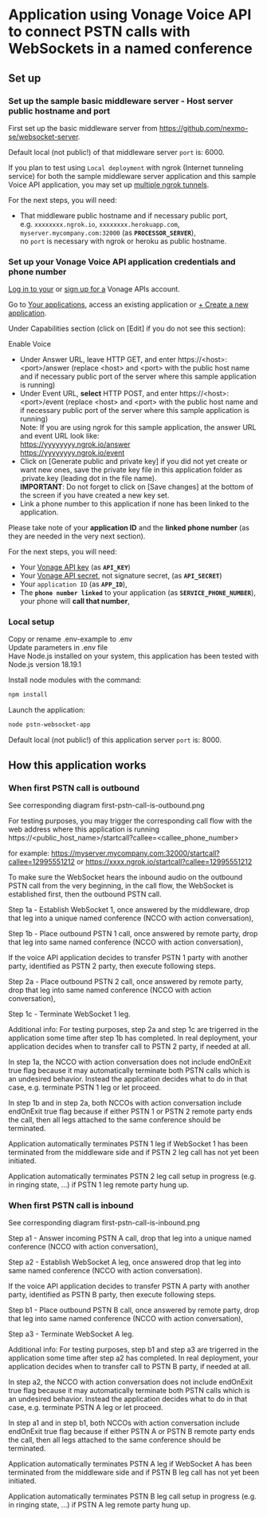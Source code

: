 
# Application using Vonage Voice API to connect PSTN calls with WebSockets in a named conference

## Set up

### Set up the sample basic middleware server - Host server public hostname and port

First set up the basic middleware server from https://github.com/nexmo-se/websocket-server.

Default local (not public!) of that middleware server `port` is: 6000.

If you plan to test using `Local deployment` with ngrok (Internet tunneling service) for both the sample middleware server application and this sample Voice API application, you may set up [multiple ngrok tunnels](https://ngrok.com/docs/agent/config/#tunnel-configurations).

For the next steps, you will need:
- That middleware public hostname and if necessary public port,</br>
e.g. `xxxxxxxx.ngrok.io`, `xxxxxxxx.herokuapp.com`, `myserver.mycompany.com:32000`  (as **`PROCESSOR_SERVER`**),</br>
no `port` is necessary with ngrok or heroku as public hostname.</br>

### Set up your Vonage Voice API application credentials and phone number

[Log in to your](https://dashboard.nexmo.com/sign-in) or [sign up for a](https://dashboard.nexmo.com/sign-up) Vonage APIs account.

Go to [Your applications](https://dashboard.nexmo.com/applications), access an existing application or [+ Create a new application](https://dashboard.nexmo.com/applications/new).

Under Capabilities section (click on [Edit] if you do not see this section):

Enable Voice
- Under Answer URL, leave HTTP GET, and enter https://\<host\>:\<port\>/answer (replace \<host\> and \<port\> with the public host name and if necessary public port of the server where this sample application is running)</br>
- Under Event URL, **select** HTTP POST, and enter https://\<host\>:\<port\>/event (replace \<host\> and \<port\> with the public host name and if necessary public port of the server where this sample application is running)</br>
Note: If you are using ngrok for this sample application, the answer URL and event URL look like:</br>
https://yyyyyyyy.ngrok.io/answer</br>
https://yyyyyyyy.ngrok.io/event</br> 	
- Click on [Generate public and private key] if you did not yet create or want new ones, save the private key file in this application folder as .private.key (leading dot in the file name).</br>
**IMPORTANT**: Do not forget to click on [Save changes] at the bottom of the screen if you have created a new key set.</br>
- Link a phone number to this application if none has been linked to the application.

Please take note of your **application ID** and the **linked phone number** (as they are needed in the very next section).

For the next steps, you will need:</br>
- Your [Vonage API key](https://dashboard.nexmo.com/settings) (as **`API_KEY`**)</br>
- Your [Vonage API secret](https://dashboard.nexmo.com/settings), not signature secret, (as **`API_SECRET`**)</br>
- Your `application ID` (as **`APP_ID`**),</br>
- The **`phone number linked`** to your application (as **`SERVICE_PHONE_NUMBER`**), your phone will **call that number**,</br>

### Local setup

Copy or rename .env-example to .env<br>
Update parameters in .env file<br>
Have Node.js installed on your system, this application has been tested with Node.js version 18.19.1<br>

Install node modules with the command:<br>
 ```bash
npm install
```

Launch the application:<br>
```bash
node pstn-websocket-app
```

Default local (not public!) of this application server `port` is: 8000.

## How this application works

### When first PSTN call is outbound

See corresponding diagram first-pstn-call-is-outbound.png

For testing purposes, you may trigger the corresponding call flow with the web address where this application is running
https://<public_host_name>/startcall?callee=<callee_phone_number>

for example:
https://myserver.mycompany.com:32000/startcall?callee=12995551212
or
https://xxxx.ngrok.io/startcall?callee=12995551212

To make sure the WebSocket hears the inbound audio on the outbound PSTN call from the very beginning, in the call flow, the WebSocket is established first, then the outbound PSTN call.


Step 1a - Establish WebSocket 1, once answered by the middleware, drop that leg into a unique named conference (NCCO with action conversation),

Step 1b - Place outbound PSTN 1 call, once answered by remote party, drop that leg into same named conference (NCCO with action conversation),


If the voice API application decides to transfer PSTN 1 party with another party, identified as PSTN 2 party, then execute following steps.


Step 2a - Place outbound PSTN 2 call, once answered by remote party, drop that leg into same named conference (NCCO with action conversation),

Step 1c - Terminate WebSocket 1 leg.


Additional info:
For testing purposes, step 2a and step 1c are trigerred in the application some time after step 1b has completed. In real deployment, your application decides when to transfer call to PSTN 2 party, if needed at all.

In step 1a, the NCCO with action conversation does not include endOnExit true flag because it may automatically terminate both PSTN calls which is an undesired behavior. Instead the application decides what to do in that case, e.g. terminate PSTN 1 leg or let proceed.

In step 1b and in step 2a, both NCCOs with action conversation include endOnExit true flag because if either PSTN 1 or PSTN 2 remote party ends the call, then all legs attached to the same conference should be terminated.

Application automatically terminates PSTN 1 leg if WebSocket 1 has been terminated from the middleware side and if PSTN 2 leg call has not yet been initiated.

Application automatically terminates PSTN 2 leg call setup in progress (e.g. in ringing state, ...) if PSTN 1 leg remote party hung up.


### When first PSTN call is inbound

See corresponding diagram first-pstn-call-is-inbound.png

Step a1 - Answer incoming PSTN A call, drop that leg into a unique named conference (NCCO with action conversation),

Step a2 - Establish WebSocket A leg, once answered drop that leg into same named conference (NCCO with action conversation).


If the voice API application decides to transfer PSTN A party with another party, identified as PSTN B party, then execute following steps.

Step b1 - Place outbound PSTN B call, once answered by remote party, drop that leg into same named conference (NCCO with action conversation),

Step a3 - Terminate WebSocket A leg.


Additional info:
For testing purposes, step b1 and step a3 are trigerred in the application some time after step a2 has completed. In real deployment, your application decides when to transfer call to PSTN B party, if needed at all.

In step a2, the NCCO with action conversation does not include endOnExit true flag because it may automatically terminate both PSTN calls which is an undesired behavior. Instead the application decides what to do in that case, e.g. terminate PSTN A leg or let proceed.

In step a1 and in step b1, both NCCOs with action conversation include endOnExit true flag because if either PSTN A or PSTN B remote party ends the call, then all legs attached to the same conference should be terminated.

Application automatically terminates PSTN A leg if WebSocket A has been terminated from the middleware side and if PSTN B leg call has not yet been initiated.

Application automatically terminates PSTN B leg call setup in progress (e.g. in ringing state, ...) if PSTN A leg remote party hung up.







